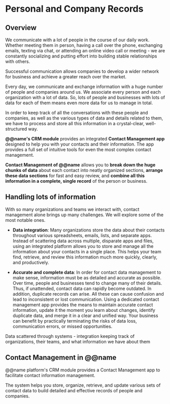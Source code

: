 # Personal and Company Records

## Overview

We communicate with a lot of people in the course of our daily work. 
Whether meeting them in person, having a call over the phone, exchanging emails, texting via chat, or attending an online video call or meeting - we are constantly socializing and putting effort into building stable relationships with others.  

Successful communication allows companies to develop a wider network for business and achieve a greater reach over the market.  

Every day, we communicate and exchange information with a huge number of people and companies around us. 
We associate every person and each organization with a lot of data. 
So, lots of people and businesses with lots of data for each of them means even more data for us to manage in total.  

In order to keep track of all the conversations with these people and companies, as well as the various types of data and details related to them, we have to process and store all this information in a crystal-clear, well-structured way.  

**@@name's CRM module** provides an integrated **Contact Management app** designed to help you with your contacts and their information. 
The app provides a full set of intuitive tools for even the most complex contact management.  

**Contact Management of @@name** allows you to **break down the huge chunks of data** about each contact into neatly organized sections, **arrange these data sections** for fast and easy review, and **combine all this information in a complete, single record** of the person or business.  

## Handling lots of information

With so many organizations and teams we interact with, contact management alone brings up many challenges. 
We will explore some of the most notable ones.  

* **Data integration**: Many organizations store the data about their contacts throughout various spreadsheets, emails, lists, and separate apps. 
Instead of scattering data across multiple, disparate apps and files, using an integrated platform allows you to store and manage all the information about your contacts in a single place. 
This helps your team find, retrieve, and review this information much more quickly, clearly, and productively.  

* **Accurate and complete data**: In order for contact data management to make sense, information must be as detailed and accurate as possible. 
Over time, people and businesses tend to change many of their details. 
Thus, if unattended, contact data can rapidly become outdated. 
In addition, duplicate records can arise. 
All these can cause confusion and lead to inconsistent or lost communication. 
Using a dedicated contact management app provides the means to maintain accurate contact information, update it the moment you learn about changes, identify duplicate data, and merge it in a clear and unified way.
Your business can benefit by practically terminating the risks of data loss, communication errors, or missed opportunities.





Data scattered through systems - integration
keeping track of organizations, their teams, and what information we have about them

## Contact Management in @@name

@@name platform's CRM module provides a Contact Management app to facilitate contact information management.  

The system helps you store, organize, retrieve, and update various sets of contact data to build detailed and effective records of people and companies.  

